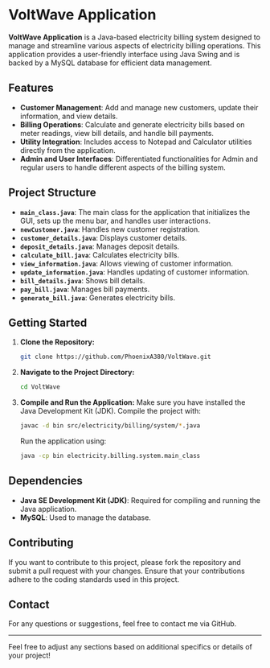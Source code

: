 # VoltWave Application

**VoltWave Application** is a Java-based electricity billing system designed to manage and streamline various aspects of electricity billing operations. This application provides a user-friendly interface using Java Swing and is backed by a MySQL database for efficient data management.

## Features

- **Customer Management**: Add and manage new customers, update their information, and view details.
- **Billing Operations**: Calculate and generate electricity bills based on meter readings, view bill details, and handle bill payments.
- **Utility Integration**: Includes access to Notepad and Calculator utilities directly from the application.
- **Admin and User Interfaces**: Differentiated functionalities for Admin and regular users to handle different aspects of the billing system.

## Project Structure

- **`main_class.java`**: The main class for the application that initializes the GUI, sets up the menu bar, and handles user interactions.
- **`newCustomer.java`**: Handles new customer registration.
- **`customer_details.java`**: Displays customer details.
- **`deposit_details.java`**: Manages deposit details.
- **`calculate_bill.java`**: Calculates electricity bills.
- **`view_information.java`**: Allows viewing of customer information.
- **`update_information.java`**: Handles updating of customer information.
- **`bill_details.java`**: Shows bill details.
- **`pay_bill.java`**: Manages bill payments.
- **`generate_bill.java`**: Generates electricity bills.

## Getting Started

1. **Clone the Repository:**
   ```bash
   git clone https://github.com/PhoenixA380/VoltWave.git
   ```

2. **Navigate to the Project Directory:**
   ```bash
   cd VoltWave
   ```

3. **Compile and Run the Application:**
   Make sure you have installed the Java Development Kit (JDK). Compile the project with:
   ```bash
   javac -d bin src/electricity/billing/system/*.java
   ```
   Run the application using:
   ```bash
   java -cp bin electricity.billing.system.main_class
   ```

## Dependencies

- **Java SE Development Kit (JDK)**: Required for compiling and running the Java application.
- **MySQL**: Used to manage the database.

## Contributing

If you want to contribute to this project, please fork the repository and submit a pull request with your changes. Ensure that your contributions adhere to the coding standards used in this project.

## Contact

For any questions or suggestions, feel free to contact me via GitHub.

---

Feel free to adjust any sections based on additional specifics or details of your project!

